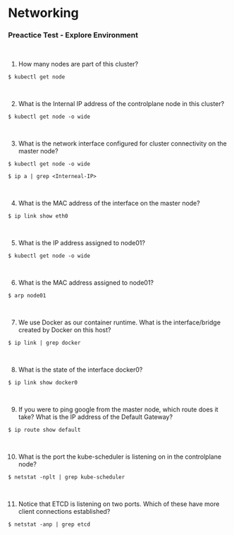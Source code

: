 # Networking

### Preactice Test - Explore Environment

<br>

1. How many nodes are part of this cluster?

```
$ kubectl get node
```

<br>

2. What is the Internal IP address of the controlplane node in this cluster?

```
$ kubectl get node -o wide
```

<br>

3. What is the network interface configured for cluster connectivity on the master node?

```
$ kubectl get node -o wide

$ ip a | grep <Interneal-IP>
```

<br>

4. What is the MAC address of the interface on the master node?

```
$ ip link show eth0
```

<br>

5. What is the IP address assigned to node01?

```
$ kubectl get node -o wide
```

<br>

6. What is the MAC address assigned to node01?

```
$ arp node01
```

<br>

7. We use Docker as our container runtime. What is the interface/bridge created by Docker on this host?

```
$ ip link | grep docker
```

<br>

8. What is the state of the interface docker0?

```
$ ip link show docker0
```

<br>

9. If you were to ping google from the master node, which route does it take?
What is the IP address of the Default Gateway?

```
$ ip route show default
```

<br>

10. What is the port the kube-scheduler is listening on in the controlplane node?

```
$ netstat -nplt | grep kube-scheduler
```

<br>

11. Notice that ETCD is listening on two ports. Which of these have more client connections established?

```
$ netstat -anp | grep etcd
```

<br>